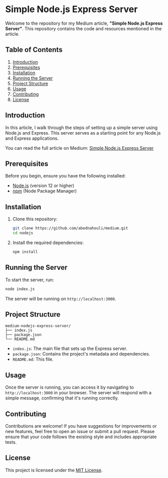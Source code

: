 # Simple Node.js Express Server

Welcome to the repository for my Medium article, **"Simple Node.js Express Server"**. This repository contains the code and resources mentioned in the article.

## Table of Contents

1. [Introduction](#introduction)
2. [Prerequisites](#prerequisites)
3. [Installation](#installation)
4. [Running the Server](#running-the-server)
5. [Project Structure](#project-structure)
6. [Usage](#usage)
7. [Contributing](#contributing)
8. [License](#license)

## Introduction

In this article, I walk through the steps of setting up a simple server using Node.js and Express. This server serves as a starting point for any Node.js and Express applications.

You can read the full article on Medium: [Simple Node.js Express Server](https://medium.com/@abednahouli/simple-node-js-express-server-c74d9f8178cc)

## Prerequisites

Before you begin, ensure you have the following installed:

- [Node.js](https://nodejs.org/en/download/) (version 12 or higher)
- [npm](https://www.npmjs.com/get-npm) (Node Package Manager)

## Installation

1. Clone this repository:
   ```bash
   git clone https://github.com/abednahouli/medium.git
   cd nodejs
   ```

2. Install the required dependencies:
   ```bash
   npm install
   ```

## Running the Server

To start the server, run:
```bash
node index.js
```

The server will be running on `http://localhost:3000`.

## Project Structure

```
medium-nodejs-express-server/
├── index.js
├── package.json
└── README.md
```

- `index.js`: The main file that sets up the Express server.
- `package.json`: Contains the project's metadata and dependencies.
- `README.md`: This file.

## Usage

Once the server is running, you can access it by navigating to `http://localhost:3000` in your browser. The server will respond with a simple message, confirming that it's running correctly.

## Contributing

Contributions are welcome! If you have suggestions for improvements or new features, feel free to open an issue or submit a pull request. Please ensure that your code follows the existing style and includes appropriate tests.

## License

This project is licensed under the [MIT License](LICENSE).
